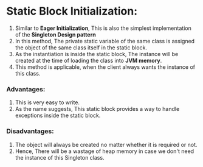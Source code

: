 # Static Block Initialization:

1. Similar to **Eager Initialization**, This is also the simplest implementation of the **Singleton Design pattern** 
2. In this method, The private static variable of the same class is assigned the object of the same class itself in the static block.
3. As the instantiation is inside the static block, The instance will be created at the time of loading the class into **JVM memory**.
4. This method is applicable, when the client always wants the instance of this class.


### Advantages:
1. This is very easy to write.
2. As the name suggests, This static block provides a way to handle exceptions inside the static block.

### Disadvantages:

1. The object will always be created no matter whether it is required or not.
2. Hence, There will be a wastage of heap memory in case we don't need the instance of this Singleton class.